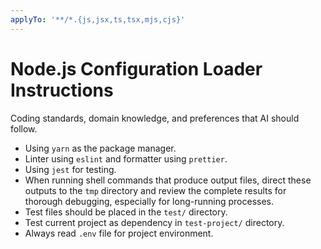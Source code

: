 ```yaml
---
applyTo: '**/*.{js,jsx,ts,tsx,mjs,cjs}'
---
```

# Node.js Configuration Loader Instructions

Coding standards, domain knowledge, and preferences that AI should follow.

- Using `yarn` as the package manager.
- Linter using `eslint` and formatter using `prettier`.
- Using `jest` for testing.
- When running shell commands that produce output files, direct these outputs to the `tmp` directory and review the complete results for thorough debugging, especially for long-running processes.
- Test files should be placed in the `test/` directory.
- Test current project as dependency in `test-project/` directory.
- Always read `.env` file for project environment.